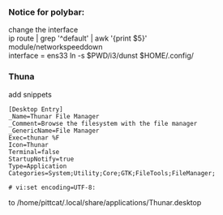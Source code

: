 ###  Notice for polybar:
 change the interface   
 ip route | grep '^default' | awk '{print $5}'    
 module/networkspeeddown    
 interface = ens33 
 ln -s $PWD/i3/dunst $HOME/.config/

### Thuna

add snippets
```
[Desktop Entry]
_Name=Thunar File Manager
_Comment=Browse the filesystem with the file manager
_GenericName=File Manager
Exec=thunar %F
Icon=Thunar
Terminal=false
StartupNotify=true
Type=Application
Categories=System;Utility;Core;GTK;FileTools;FileManager;

# vi:set encoding=UTF-8:
```
to /home/pittcat/.local/share/applications/Thunar.desktop
